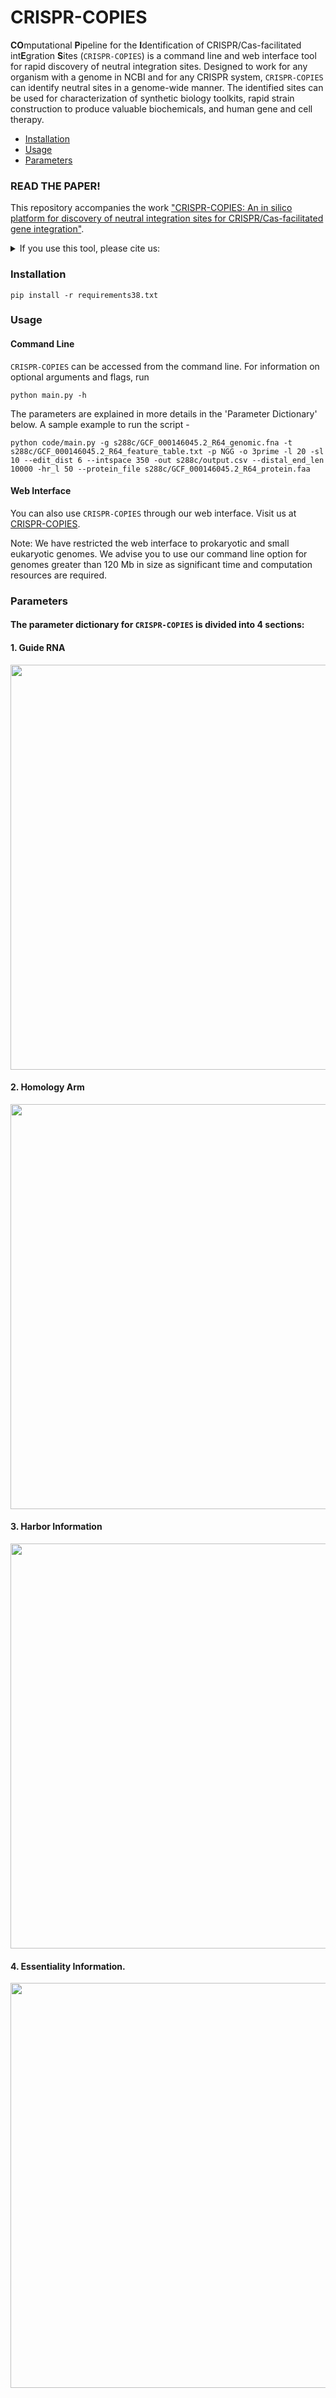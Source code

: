 # CRISPR-COPIES
**CO**mputational **P**ipeline for the **I**dentification of CRISPR/Cas-facilitated int**E**gration **S**ites (`CRISPR-COPIES`) is a command line and web interface tool for rapid discovery of neutral integration sites. Designed to work for any organism with a genome in NCBI and for any CRISPR system, `CRISPR-COPIES` can identify neutral sites in a genome-wide manner. The identified sites can be used for characterization of synthetic biology toolkits, rapid strain construction to produce valuable biochemicals, and human gene and cell therapy.

- [Installation](#installation)
- [Usage](#usage)
- [Parameters](#parameters)

### READ THE PAPER!

This repository accompanies the work ["CRISPR-COPIES: An in silico platform for discovery of neutral integration sites for CRISPR/Cas-facilitated gene integration"](https://www.google.com).

<details>
<summary>If you use this tool, please cite us:</summary>

```bibtex

```
</details>

### Installation
```
pip install -r requirements38.txt
```
### Usage

#### Command Line
`CRISPR-COPIES` can be accessed from the command line. For information on optional arguments and flags, run
```
python main.py -h
```
The parameters are explained in more details in the 'Parameter Dictionary' below. A sample example to run the script - 
```
python code/main.py -g s288c/GCF_000146045.2_R64_genomic.fna -t s288c/GCF_000146045.2_R64_feature_table.txt -p NGG -o 3prime -l 20 -sl 10 --edit_dist 6 --intspace 350 -out s288c/output.csv --distal_end_len 10000 -hr_l 50 --protein_file s288c/GCF_000146045.2_R64_protein.faa
```

#### Web Interface
You can also use `CRISPR-COPIES` through our web interface. Visit us at [CRISPR-COPIES](https://biofoundry.web.illinois.edu/copies/). 

Note: We have restricted the web interface to prokaryotic and small eukaryotic genomes. We advise you to use our command line option for genomes greater than 120 Mb in size as significant time and computation resources are required. 

### Parameters
#### The parameter dictionary for `CRISPR-COPIES` is divided into 4 sections: 
#### 1. Guide RNA
<img src=https://user-images.githubusercontent.com/60017121/175441737-28ad07ab-8888-49ec-bec3-a77c4f153292.png width="648">

#### 2. Homology Arm
<img src=https://user-images.githubusercontent.com/60017121/172052679-150a321b-be90-4d4e-939c-5233a0775ea3.png width="648">

#### 3. Harbor Information 
<img src=https://user-images.githubusercontent.com/60017121/172052744-d0394ec2-b84e-498b-a583-ca04c919b530.png width="648">

#### 4. Essentiality Information. 
<img src=https://user-images.githubusercontent.com/60017121/172052754-3719f39a-021e-42ec-b828-ec22ed6ee6a6.png width="648">
